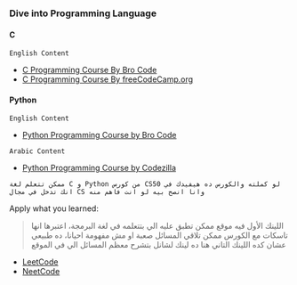 ### Dive into Programming Language

#### C
``English Content``
-  [C Programming Course By Bro Code](https://m.youtube.com/watch?v=87SH2Cn0s9A&t=257s&pp=ygUZYyBwcm9ncmFtbWluZyBmdWxsIGNvdXJzZQ%3D%3D)
-  [C Programming Course By freeCodeCamp.org](https://www.youtube.com/playlist?list=PLPt2dINI2MIbMba7tpx3qvmgOsDlpITwG)

#### Python
``English Content``
- [Python Programming Course by Bro Code](https://youtu.be/XKHEtdqhLK8?si=eupzzz9KhN2TcVom)

``Arabic Content``
- [Python Programming Course by Codezilla](https://youtube.com/playlist?list=PLuXY3ddo_8nzrO74UeZQVZOb5-wIS6krJ&si=R30j_glEtJ6wgC9Y)

``ممكن تتعلم لغة C و Python من كورس CS50 لو كملته والكورس ده هيفيدك في انك تدخل في مجال CS وانا انصح بيه لو انت فاهم منه``
  
Apply what you learned:
> اللينك الأول فيه موقع ممكن تطبق عليه الي بتتعلمه في لغة البرمجة، اعتبرها انها تاسكات مع الكورس
> ممكن تلاقي المسائل صعبة او مش مفهومة احيانا، ده طبيعي عشان كده اللينك التاني هنا ده لينك لشانل بتشرح معظم المسائل الي في الموقع

- [LeetCode](https://leetcode.com/)
- [NeetCode](https://www.youtube.com/@NeetCode/playlists)
